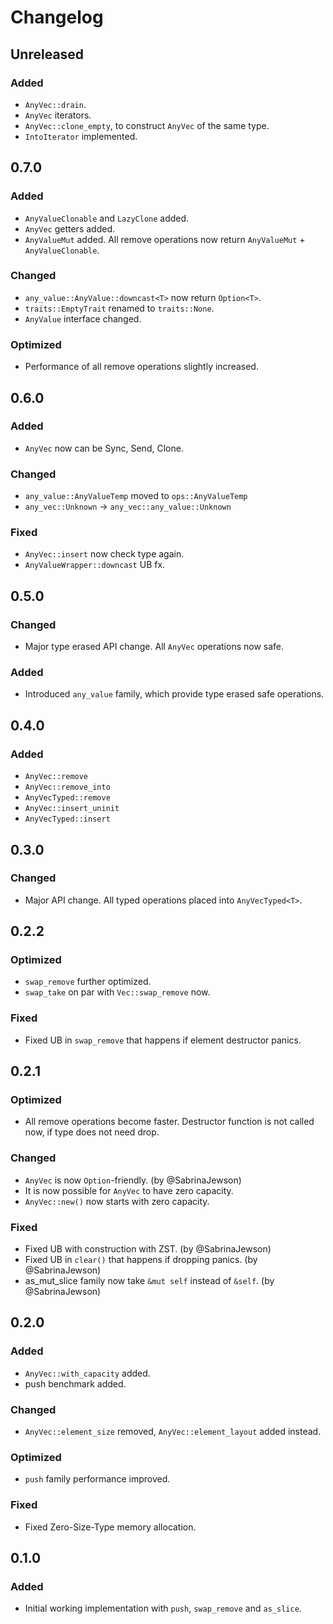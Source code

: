 # Changelog

## Unreleased
### Added
- `AnyVec::drain`.
- `AnyVec` iterators.
- `AnyVec::clone_empty`, to construct `AnyVec` of the same type.
- `IntoIterator` implemented.

## 0.7.0
### Added
- `AnyValueClonable` and `LazyClone` added.
- `AnyVec` getters added.
- `AnyValueMut` added. All remove operations now return `AnyValueMut` + `AnyValueClonable`. 

### Changed
- `any_value::AnyValue::downcast<T>` now return `Option<T>`.
- `traits::EmptyTrait` renamed to `traits::None`.
- `AnyValue` interface changed.

### Optimized
- Performance of all remove operations slightly increased.

## 0.6.0
### Added
- `AnyVec` now can be Sync, Send, Clone. 

### Changed
- `any_value::AnyValueTemp` moved to `ops::AnyValueTemp`
- `any_vec::Unknown` -> `any_vec::any_value::Unknown` 

### Fixed
- `AnyVec::insert` now check type again.
- `AnyValueWrapper::downcast` UB fx.

## 0.5.0
### Changed
- Major type erased API change. All `AnyVec` operations now safe.

### Added
- Introduced `any_value` family, which provide type erased safe operations.

## 0.4.0
### Added
- `AnyVec::remove` 
- `AnyVec::remove_into` 
- `AnyVecTyped::remove`
- `AnyVec::insert_uninit`
- `AnyVecTyped::insert`

## 0.3.0
### Changed
- Major API change. All typed operations placed into `AnyVecTyped<T>`.

## 0.2.2
### Optimized
- `swap_remove` further optimized. 
- `swap_take` on par with `Vec::swap_remove` now.

### Fixed
- Fixed UB in `swap_remove` that happens if element destructor panics.

## 0.2.1
### Optimized
- All remove operations become faster. Destructor function is not 
called now, if type does not need drop.

### Changed
- `AnyVec` is now `Option`-friendly. (by @SabrinaJewson)
- It is now possible for `AnyVec` to have zero capacity. 
- `AnyVec::new()` now starts with zero capacity.

### Fixed
- Fixed UB with construction with ZST. (by @SabrinaJewson)
- Fixed UB in `clear()` that happens if dropping panics. (by @SabrinaJewson)
- as_mut_slice family now take `&mut self` instead of `&self`. (by @SabrinaJewson)

## 0.2.0
### Added
- `AnyVec::with_capacity` added.
- push benchmark added.
### Changed
- `AnyVec::element_size` removed, `AnyVec::element_layout` added instead.
### Optimized
- `push` family performance improved.
### Fixed
- Fixed Zero-Size-Type memory allocation.

## 0.1.0
### Added
- Initial working implementation with `push`, `swap_remove` and `as_slice`.